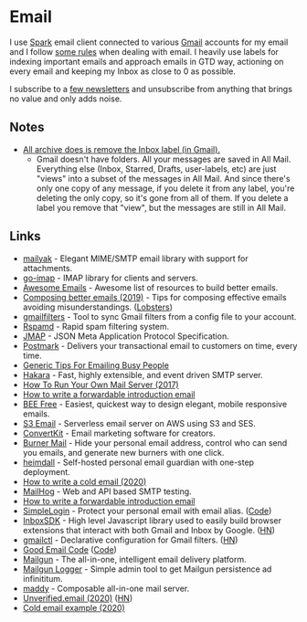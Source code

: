 # Email

I use [Spark](https://sparkmailapp.com) email client connected to various [Gmail](https://gmail.com) accounts for my email and I follow [some rules](../focusing/rules.md#email) when dealing with email. I heavily use labels for indexing important emails and approach emails in GTD way, actioning on every email and keeping my Inbox as close to 0 as possible.

I subscribe to a [few newsletters](https://github.com/learn-anything/newsletters#readme) and unsubscribe from anything that brings no value and only adds noise.

## Notes

- [All archive does is remove the Inbox label (in Gmail).](https://productforums.google.com/forum/#!msg/gmail/2xUYO5ifCCY/95_y02y2IgAJ)
  - Gmail doesn't have folders. All your messages are saved in All Mail. Everything else (Inbox, Starred, Drafts, user-labels, etc) are just "views" into a subset of the messages in All Mail. And since there's only one copy of any message, if you delete it from any label, you're deleting the only copy, so it's gone from all of them. If you delete a label you remove that "view", but the messages are still in All Mail.

## Links

- [mailyak](https://github.com/domodwyer/mailyak) - Elegant MIME/SMTP email library with support for attachments.
- [go-imap](https://github.com/emersion/go-imap) - IMAP library for clients and servers.
- [Awesome Emails](https://github.com/jonathandion/awesome-emails#readme) - Awesome list of resources to build better emails.
- [Composing better emails (2019)](https://iridakos.com/how-to/2019/06/26/composing-better-emails.html) - Tips for composing effective emails avoiding misunderstandings. ([Lobsters](https://lobste.rs/s/3vfgoc/composing_better_emails))
- [gmailfilters](https://github.com/jessfraz/gmailfilters) - Tool to sync Gmail filters from a config file to your account.
- [Rspamd](https://github.com/rspamd/rspamd) - Rapid spam filtering system.
- [JMAP](https://github.com/jmapio/jmap) - JSON Meta Application Protocol Specification.
- [Postmark](https://postmarkapp.com/) - Delivers your transactional email to customers on time, every time.
- [Generic Tips For Emailing Busy People](https://www.kalzumeus.com/standing-invitation/#generic-tips-for-emailing-busy-people)
- [Hakara](https://github.com/haraka/Haraka) - Fast, highly extensible, and event driven SMTP server.
- [How To Run Your Own Mail Server (2017)](https://www.c0ffee.net/blog/mail-server-guide/)
- [How to write a forwardable introduction email](https://alexiskold.net/2015/06/24/how-to-write-a-forwardable-introduction-email/)
- [BEE Free](https://beefree.io/) - Easiest, quickest way to design elegant, mobile responsive emails.
- [S3 Email](https://github.com/0x4447/0x4447_product_s3_email) - Serverless email server on AWS using S3 and SES.
- [ConvertKit](https://convertkit.com/) - Email marketing software for creators.
- [Burner Mail](https://burnermail.io/) - Hide your personal email address, control who can send you emails, and generate new burners with one click.
- [heimdall](https://github.com/fterh/heimdall) - Self-hosted personal email guardian with one-step deployment.
- [How to write a cold email (2020)](https://sriramk.com/coldemail)
- [MailHog](https://github.com/mailhog/MailHog) - Web and API based SMTP testing.
- [How to write a forwardable introduction email](https://www.startuphacks.vc/blog/2015/06/24/how-to-write-a-forwardable-introduction-email)
- [SimpleLogin](https://simplelogin.io/) - Protect your personal email with email alias. ([Code](https://github.com/simple-login/app))
- [InboxSDK](https://www.inboxsdk.com/) - High level Javascript library used to easily build browser extensions that interact with both Gmail and Inbox by Google. ([HN](https://news.ycombinator.com/item?id=22580223))
- [gmailctl](https://github.com/mbrt/gmailctl) - Declarative configuration for Gmail filters. ([HN](https://news.ycombinator.com/item?id=22715982))
- [Good Email Code](https://www.goodemailcode.com/) ([Code](https://github.com/M-J-Robbins/good-email-code))
- [Mailgun](https://www.mailgun.com/) - The all-in-one, intelligent email delivery platform.
- [Mailgun Logger](https://github.com/jackjoe/mailgun_logger) - Simple admin tool to get Mailgun persistence ad infinititum.
- [maddy](https://github.com/foxcpp/maddy) - Composable all-in-one mail server.
- [Unverified.email (2020)](https://kerestey.net/writing/2020-04-05-announcing-unverified-dot-email.html) ([HN](https://news.ycombinator.com/item?id=22799071))
- [Cold email example (2020)](https://twitter.com/louisnicholls_/status/1248578404435333122)

